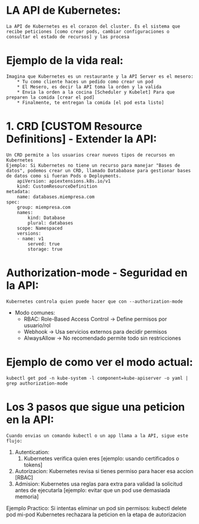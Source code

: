 # LA API de Kubernetes:
	La API de Kubernetes es el corazon del cluster. Es el sistema que recibe peticiones [como crear pods, cambiar configuraciones o consultar el estado de recursos] y las procesa
# Ejemplo de la vida real:
	Imagina que Kubernetes es un restaurante y la API Server es el mesero:
		* Tu como cliente haces un pedido como crear un pod
		* El Mesero, es decir la API toma la orden y la valida
		* Envia la orden a la cocina [Scheduler y Kubelet] Para que preparen la comida [crear el pod]
		* Finalmente, te entregan la comida [el pod esta listo]
# 1. CRD [CUSTOM Resource Definitions] - Extender la API:
	Un CRD permite a los usuarios crear nuevos tipos de recursos en Kubernetes
	Ejemplo: Si Kubernetes no tiene un recurso para manejar "Bases de datos", podemos crear un CRD, llamado Datababase para gestionar bases de datos como si fueran Pods o Deployments.
		apiVersion: apiextensions.k8s.io/v1
		kind: CustomResourceDefinition
	metadata:
  		name: databases.miempresa.com
	spec:
  		group: miempresa.com
  		names:
    		kind: Database
    		plural: databases
  		scope: Namespaced
  		versions:
        - name: v1
    		served: true
    		storage: true
# Authorization-mode - Seguridad en la API:
	Kubernetes controla quien puede hacer que con --authorization-mode
* Modo comunes:
  * RBAC: Role-Based Access Control -> Define permisos por usuario/rol
  * Webhook -> Usa servicios externos para decidir permisos
  * AlwaysAllow -> No recomendado permite todo sin restricciones
# Ejemplo de como ver el modo actual:
	kubectl get pod -n kube-system -l component=kube-apiserver -o yaml | grep authorization-mode
#

# Los 3 pasos que sigue una peticion en la API:
	Cuando envias un comando kubectl o un app llama a la API, sigue este flujo:
1. Autentication:
   1. Kubernetes verifica quien eres [ejemplo: usando certificados o tokens]
2. Autorizacion: Kubernetes revisa si tienes permiso para hacer esa accion [RBAC]
3. Admision: Kubernetes usa reglas para extra para validad la solicitud antes de ejecutarla [ejemplo: evitar que un pod use demasiada memoria]

Ejemplo Practico:
	Si intentas eliminar un pod sin permisos:
		kubectl delete pod mi-pod
	Kubernetes rechazara la peticion en la etapa de autorizacion
